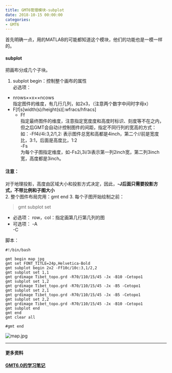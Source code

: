 ```yaml
---
title: GMT6管理模块-subplot
date: 2018-10-15 00:00:00
categories:
- GMT6
---
```

首先明确一点，用的MATLAB的可能都知道这个模块，他们的功能也是一模一样的。  
#### subplot
把画布分成几个子块。
1.  subplot begin：控制整个画布的属性  
必选项：    
- nrows××x××ncows  
指定图件的维度，有几行几列，如2x3，（注意两个数字中间时字母x）  
- F[f|s]width(s)/height(s)[:wfracs/hfracs]  
    - Ff  
    指定最终图件的维度，注意指定宽度度和高度时标识、刻度等不在之内，但之后GMT会自动计控制图件的间距，指定不同行列的宽高的方式：  
    如：-Ff4i/4i:3,2/1,2: 表示图件总宽和高都是4inch，第二个//前是宽度比，3:1，后面是高度比，1:2  
    -Fs  
    为每个子图指定维度，如-Fs2i,3i/3i表示第一列2inch宽，第二列3inch宽，高度都是3inch。  
#### 注意：
对于地理投影，高度由区域大小和投影方式决定，因此，**-J后面只需要投影方式，不带比例和子图大小**  
2. 整个图件布局完用：gmt end
3. 每个子图开始绘制之前：  
> gmt subplot set  

- 必选项：
row，col：指定画第几行第几列的图
- 可选项：
-A  
-C  

脚本：  
```
#!/bin/bash

gmt begin map jpg
gmt set FONT_TITLE=24p,Helvetica-Bold
gmt subplot begin 2x2 -Ff10c/10c:3,1/2,2
gmt subplot set 1,1
gmt grdimage Tibet_topo.grd -R70/110/15/45 -Jx -B10 -Cetopo1
gmt subplot set 1,2
gmt grdimage Tibet_topo.grd -R70/110/15/45 -Jx -B5 -Cetopo1
gmt subplot set 2,1
gmt grdimage Tibet_topo.grd -R70/110/15/45 -Jx -B5 -Cetopo1
gmt subplot set 2,2
gmt grdimage Tibet_topo.grd -R70/110/15/45 -Jx -B10 -Cetopo1
gmt subplot end
gmt end 
gmt clear all

#gmt end
```
![map.jpg](https://upload-images.jianshu.io/upload_images/7955445-5b03638502591795.jpg?imageMogr2/auto-orient/strip%7CimageView2/2/w/1240)

---
#### 更多资料
**[GMT6.0的学习笔记](https://www.jianshu.com/p/ac52b407efa1)**
